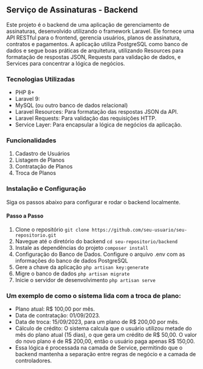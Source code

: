 ## Serviço de Assinaturas - Backend
Este projeto é o backend de uma aplicação de gerenciamento de assinaturas, desenvolvido utilizando o framework Laravel. Ele fornece uma API RESTful para o frontend, gerencia usuários, planos de assinatura, contratos e pagamentos. A aplicação utiliza PostgreSQL como banco de dados e segue boas práticas de arquitetura, utilizando Resources para formatação de respostas JSON, Requests para validação de dados, e Services para concentrar a lógica de negócios.

### Tecnologias Utilizadas
- PHP 8+
- Laravel 9:
- MySQL (ou outro banco de dados relacional)
- Laravel Resources: Para formatação das respostas JSON da API.
- Laravel Requests: Para validação das requisições HTTP.
- Service Layer: Para encapsular a lógica de negócios da aplicação.

### Funcionalidades
1. Cadastro de Usuários
2. Listagem de Planos
3. Contratação de Planos
4. Troca de Planos

### Instalação e Configuração
Siga os passos abaixo para configurar e rodar o backend localmente.
#### Passo a Passo 
1. Clone o repositório `git clone https://github.com/seu-usuario/seu-repositorio.git`
2. Navegue até o diretório do backend `cd seu-repositorio/backend`
3. Instale as dependências do projeto `composer install`
4. Configuração do Banco de Dados. Configure o arquivo .env com as informações do banco de dados PostgreSQL
5. Gere a chave da aplicação `php artisan key:generate`
6. Migre o banco de dados `php artisan migrate`
7. Inicie o servidor de desenvolvimento `php artisan serve`

### Um exemplo de como o sistema lida com a troca de plano:

- Plano atual: R$ 100,00 por mês.
- Data de contratação: 01/09/2023.
- Data de troca: 15/09/2023, para um plano de R$ 200,00 por mês.
- Cálculo de crédito: O sistema calcula que o usuário utilizou metade do mês do plano atual (15 dias), o que gera um crédito de R$ 50,00. O valor do novo plano é de R$ 200,00, então o usuário paga apenas R$ 150,00.
- Essa lógica é processada na camada de Service, permitindo que o backend mantenha a separação entre regras de negócio e a camada de controladores.